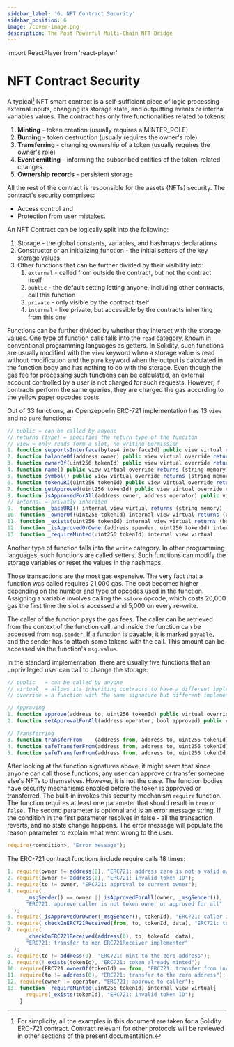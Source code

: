 ```yaml
---
sidebar_label: '6. NFT Contract Security'
sidebar_position: 6
image: /cover-image.png
description: The Most Powerful Multi-Chain NFT Bridge
---
```


import ReactPlayer from 'react-player'

# NFT Contract Security

<ReactPlayer className="introduction-player" controls url='https://www.youtube.com/watch?v=l3mS8Q2UGY0=0s' />

A typical[^1] NFT smart contract is a self-sufficient piece of logic processing external inputs, changing its storage state, and outputting events or internal variables values. The contract has only five functionalities related to tokens:

1. **Minting** - token creation (usually requires a MINTER_ROLE)
2. **Burning** - token destruction (usually requires the owner's role)
3. **Transferring** - changing ownership of a token (usually requires the owner's role)
4. **Event emitting** - informing the subscribed entities of the token-related changes.
5. **Ownership records** - persistent storage

All the rest of the contract is responsible for the assets (NFTs) security. The contract's security comprises:
+ Access control and 
+ Protection from user mistakes.

An NFT Contract can be logically split into the following:

1. Storage - the global constants, variables, and hashmaps declarations
2. Constructor or an initializing function - the initial setters of the key storage values
3. Other functions that can be further divided by their visibility into:
   1. `external` - called from outside the contract, but not the contract itself
   2. `public` - the default setting letting anyone, including other contracts, call this function
   3. `private` - only visible by the contract itself
   4. `internal` - like private, but accessible by the contracts inheriting from this one

Functions can be further divided by whether they interact with the storage values. One type of function calls falls into the `read` category, known in conventional programming languages as getters. In Solidity, such functions are usually modified with the `view` keyword when a storage value is read without modification and the `pure` keyword when the output is calculated in the function body and has nothing to do with the storage. Even though the gas fee for processing such functions can be calculated, an external account controlled by a user is not charged for such requests. However, if contracts perform the same queries, they are charged the gas according to the yellow paper opcodes costs.

Out of 33 functions, an Openzeppelin ERC-721 implementation has 13 `view` and no `pure` functions:

```ts
// public = can be called by anyone
// returns (type) = specifies the return type of the funciton
// view = only reads form a slot, no writing permission
1. function supportsInterface(bytes4 interfaceId) public view virtual override(ERC165, IERC165) returns (bool)
2. function balanceOf(address owner) public view virtual override returns (uint256)
3. function ownerOf(uint256 tokenId) public view virtual override returns (address)
4. function name() public view virtual override returns (string memory)
5. function symbol() public view virtual override returns (string memory)
6. function tokenURI(uint256 tokenId) public view virtual override returns (string memory)
7. function getApproved(uint256 tokenId) public view virtual override returns (address)
8. function isApprovedForAll(address owner, address operator) public view virtual override returns (bool)
// internal = privatly inherited
9.  function _baseURI() internal view virtual returns (string memory)
10. function _ownerOf(uint256 tokenId) internal view virtual returns (address)
11. function _exists(uint256 tokenId) internal view virtual returns (bool)
12. function _isApprovedOrOwner(address spender, uint256 tokenId) internal view virtual returns (bool)
13. function _requireMinted(uint256 tokenId) internal view virtual
```

Another type of function falls into the `write` category. In other programming languages, such functions are called setters. Such functions can modify the storage variables or reset the values in the hashmaps. 

Those transactions are the most gas expensive. The very fact that a function was called requires 21,000 gas. The cost becomes higher depending on the number and type of opcodes used in the function. Assigning a variable involves calling the `sstore` opcode, which costs 20,000 gas the first time the slot is accessed and 5,000 on every re-write.

The caller of the function pays the gas fees. The caller can be retrieved from the context of the function call, and inside the function can be accessed from `msg.sender`. If a function is payable, it is marked `payable,` and the sender has to attach some tokens with the call. This amount can be accessed via the function's `msg.value`.

In the standard implementation, there are usually five functions that an unprivileged user can call to change the storage:

```ts
// public   = can be called by anyone
// virtual  = allows its inheriting contracts to have a different implementatoin body
// override = a function with the same signature but different implementation

// Approving
1. function approve(address to, uint256 tokenId) public virtual override
2. function setApprovalForAll(address operator, bool approved) public virtual override

// Transferring
3. function transferFrom    (address from, address to, uint256 tokenId) public virtual override
4. function safeTransferFrom(address from, address to, uint256 tokenId) public virtual override
5. function safeTransferFrom(address from, address to, uint256 tokenId, bytes memory data) public virtual override
```

After looking at the function signatures above, it might seem that since anyone can call those functions, any user can approve or transfer someone else's NFTs to themselves. However, it is not the case. The function bodies have security mechanisms enabled before the token is approved or transferred. The built-in invokes this security mechanism `require` function. The function requires at least one parameter that should result in `true` or `false.` The second parameter is optional and is an error message string. If the condition in the first parameter resolves in false - all the transaction reverts, and no state change happens. The error message will populate the reason parameter to explain what went wrong to the user.

```ts
require(<condition>, "Error message");
```

The ERC-721 contract functions include require calls 18 times:

```ts
1. require(owner != address(0), "ERC721: address zero is not a valid owner");
2. require(owner != address(0), "ERC721: invalid token ID");
3. require(to != owner, "ERC721: approval to current owner");
4. require(
      _msgSender() == owner || isApprovedForAll(owner, _msgSender()),
      "ERC721: approve caller is not token owner or approved for all"
  );
5. require(_isApprovedOrOwner(_msgSender(), tokenId), "ERC721: caller is not token owner or approved"); // x2 times
6. require(_checkOnERC721Received(from, to, tokenId, data), "ERC721: transfer to non ERC721Receiver implementer");
7. require(
      _checkOnERC721Received(address(0), to, tokenId, data),
      "ERC721: transfer to non ERC721Receiver implementer"
  );
8. require(to != address(0), "ERC721: mint to the zero address");
9. require(!_exists(tokenId), "ERC721: token already minted");                         // x2 times
10. require(ERC721.ownerOf(tokenId) == from, "ERC721: transfer from incorrect owner"); // x2 times
11. require(to != address(0), "ERC721: transfer to the zero address");
12. require(owner != operator, "ERC721: approve to caller");                           // x2 times
13. function _requireMinted(uint256 tokenId) internal view virtual{                    // x2 times
      require(_exists(tokenId), "ERC721: invalid token ID");
    } 
```

<!--

## 1. Known NFT Attacks

<!-- https://github.com/Quillhash/NFT-Attack-Vectors -->

<!--

There are two major groups of NFT attacks:

1. Attacks on the user software
2. Social engineering attacks

### 1.1 Tech-related attacks

This group of attaks usually comprises frontend, backend or blockchain vulnerability exploits. 

### 1.1.1 Trojan Horse Gift NFTs

A user can get a gift NFT injected with [steganograhpy](https://en.wikipedia.org/wiki/Steganography_tools). This attack can theoretically be implemented via all the media channels: text/code, image, video or audio. This type of attack can be used by the adversaries in two ways:

a. to hide malicious code that can be launched on a victim's machine
b. to extract and send sensitive data from the user's machine to the attacker's computer.

1. **Text steganography** can be injected in the smart contract code of the NFT presented to a user via a giveway or an pretend "erroneous" transfer to a "wrong" user.
2. In an **image steganography** attackers inject malicious JavaScript code in the image of the NFT which runs when the new Owner of the asset opens it in the browser. Bit or pixels, depending on the image format type, are invisibly replaced with malware code. There are several known types of tactics including `bit masking`, `filtering`, `pattern encoding` and `cosine transformation`.
3. In **Audio steganography** hackers usually exploit `WAV` files to conseal their malware.[^2]
4. Since a video file is a stream of images accompanied by audio technics 2 and 3 are used in **video steganography**.

**Preventing steganography:**

To prevent steganography there are `WEB3` and general cybersecurity mechanizms:

`WEB3` developers can deploy the NFT assets on immutable storage servers such as **IPFS** (Inter-Planetary File System) where the `CID` (Content ID) of the asset is a hash of its contents. As long as the content of the asset file results in the same hash using the same hashing algorithm, the file is authentic and its integrity is guaranteed. Unless the original collection creators injected their assets with malware, the NFT owner is safe.

In case NFTs include in-game assets sitting on centralised servers that are compromised, hackers can stuff the NFT assets with their malware and attack the collection owners once they view their assets in their browsers.

XP.NETWORK's **smart contract whitelisting** is one of the mitigation tools against NFT contracts containing malicious code trying to attack the users or the bridge.

Among traditional cyber security measures against steganograhpy can be:

1. **Remove all the structured metadata** that might compromise confidentiality or conseal trojans.
2. **Remove all unused data** making random noise at pixel level.
3. **Optimize the bitmap data** using a compression algorithm. It will automatically remove the unused bits that contained the malware.

Audio steganography seems to be used mostly to transfer secret information by hiding it in a public WAV file that anyone can hear, but only the designated recipients know how to extract the hidden data from the files.

### 1.2 Duplicate NFT Minting

Not everyone is equally tallented. Some 

### 1.3 Flash loan attacks

Flash loans allow borrowing incredibly high sums of money without a security collateral, but only within the same block. Inside this block, the tokens are transferred to the borrower's account the borrower uses it somewhere else and returns the total amount with a reward to the lender. Because everything happens so fast, such operations can only be executed by a smart contract deliberately written for each such manipulation. If hackers are highly knowledgeable and they spotted a potential for their attack, they usually use the flash loan to manipulate the demand / supply balance of the tokens of their interest, decreasing the value of the token of their interest within this block, immediately buy the undervalued assets at lower rates, maybe even resell them in other platforms where tha value has not been manipulated, earn profit and return the loan with the interest. NFTs can become part of the flow like it happened with the Ape coin[^3].

## 2. Social engineering attacks

### 2.1 Trap swaps

 Even though such applications like [Swap Kiwi](https://app.swap.kiwi/) can be [legitimate themselves](https://etherscan.io/address/0x18ddd8e16b0b0fb7679397c6e8f4ec06ea3f0a95#code), they can be used by scammers to trick owners of expencive (hundreds of thousands of USD worth) NFTs for worthles ones or miniscule amounts. Social engineering is out of our scope, because there is very little we can do when a legitimate owner selfhandedly transfers an asset to a thief.

Alternative attack involves adversary created websites mocking the famous ones where users are tricked to call the `approve` function in the NFT contract effectively making the contracts controlled by criminals legitimate `operators` of the asset. After that the criminals a free to transfer NFTs to themselves since they already have the original owner's permission.

The most popular NFT contract implementation by [Open Zeppelin](https://github.com/OpenZeppelin/openzeppelin-contracts/blob/master/contracts/token/ERC721/ERC721.sol) stores the approvals in two mappings:

```ts
// Mapping from token ID to approved address
mapping(uint256 => address) private _tokenApprovals;

// Mapping from owner to operator approvals
mapping(address => mapping(address => bool)) private _operatorApprovals;
```

The functions responsible for setting approvals are the following:

```ts
function _approve(address to, uint256 tokenId) internal virtual {
  _tokenApprovals[tokenId] = to;
  emit Approval(ERC721.ownerOf(tokenId), to, tokenId);
}

function _setApprovalForAll(address owner, address operator, bool approved) internal virtual {
  require(owner != operator, "ERC721: approve to caller");
  _operatorApprovals[owner][operator] = approved;
  emit ApprovalForAll(owner, operator, approved);
}
```

Reading the approvals:

```ts
function getApproved(
    uint256 tokenId
) public view virtual override returns (address) {
  // Checks the NFT exists
  _requireMinted(tokenId);

  return _tokenApprovals[tokenId];
}

function isApprovedForAll(
  address owner, 
  address operator
) public view virtual override returns (bool) {
  return _operatorApprovals[owner][operator];
}
```

The approval record is automatically deleted when `burning` or `transferring` an asset:

```ts
function _burn(uint256 tokenId) internal virtual {
  // ... other code here
  // Clear approvals
  delete _tokenApprovals[tokenId];
  // ... other code here
}

function _transfer(address from, address to, uint256 tokenId) internal virtual {
  // ... other code here
  // Clear approvals from the previous owner
  delete _tokenApprovals[tokenId];
  // ... other code here
}
```

### 2.2 Impersonation scams

In this type of attack impersonaters pretend to be membres of the NFT collection creators, NFT marketplaces of crypto wallets. They hunt their prey in the support channels of the corresponding teams and suggest going private to help the users with their problem. In a private conversation they ask the users for their account credentials such as wallet seeds or private keys. If the victims believe the impersonators, they hand over the keys to their wallets and loose everything they had there.

### 2.3 NFT Team Rug Pulls

Some NFT project teams never plan to implement their promises to the community. They hype the collection by promising generous rewards to the asset owners and once they have collected enough money, they shut the project down and hide away from the public.

### 2.4 Recovery assistance scams

Once already scammed NFT owners start complaining and publicly reporting their scams they fall into the sphere of interest of yet another group of attackers. Their bots enfilter into hundreds of NFT communities and wait in an ambush untill a "wounded" victim starts "bleeding". The higher the cost of the lost asset, the more the victim is eager to pay for its recovery. The scammers claim to be highly proficient and have a long record of successful recoveries. They ask for advance payment and vanish after getting it. Sure enough, nobody is even trying to recover a stolen NFT.

### 2.5 Duplicate NFTs

Not everyone is equally talented to launch a successful project, design attractive NFTs and lucrative usecases for the NFT holders. Some choose to steal someone elses's work and mock other teams collections. They make their fake contracts and tokens look as similar as possible with the original ones. However an attentive eye can still spot the difference.

### 2.6 Fake trading activity

An NFT colleciton team uses several addresses they controll and purchase their NFTs via those accounts creating an impression of a high volume collection. Users outside the team may notice the trend and start buying those NFTs with a "good" history of sales at even higher prices. But, to their surprise, they cannot sell those NFTs to any other third parties.nIf the collection has no utility such as staking, farming or other benefits from holding an asset, the users how were the last to buy are left alone with their useless tokens.

### 2.7 Money Laundery NFT Trading

NFTs can be used for money laundering. A user can purchase a comparatively cheap NFT and then list it for an incredibly high price. Another user who is familiar with the first one of-line buys the token and transfers the amount without taxes, bank fees or notice of criminal police. Because the buyer's and the seller's accounts are anonimous such deals can hide bribery to public officials, payments to celebrities or other grey financial operations.

## How NFT contracts ensure CIA triad's best practices

CIA stands for Confidentiality, Integrity and  Availability. It is a convenient security model that helps build a consistent security policy around sensitive data.

1. **Confidentiality** is roughly synonimic to privacy. Sensitive data must be protected from unauthorised access. The sensitivity of data is usually measured by the potential damage its leakage can cause.
2. **Integrity** stands for accuracy, consistency and trustworthiness of data. Sometimes it is important that no third party has altered the data especially in a way that can cause damage to the legitimate users.
3. **Availability** means that the data must be readily accessible by the authorised or legitimate users.

-->

<!-- https://github.com/Quillhash/Solidity-Attack-Vectors -->

[^1]: For simplicity, all the examples in this document are taken for a Solidity ERC-721 contract. Contract relevant for other protocols will be reviewed in other sections of the present documentation.
[^2]: https://link.springer.com/article/10.1007/s42979-020-0080-2 & https://www.researchgate.net/publication/317310004_A_Secure_Approach_to_Audio_Steganography
[^3]: https://medium.com/coinmonks/nft-flashloan-ape-coin-d6065c7dd956